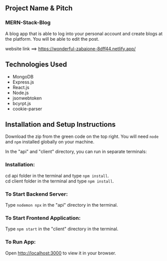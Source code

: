 ## Project Name & Pitch

### MERN-Stack-Blog

A blog app that is able to log into your personal account and create blogs at the platform. You will be able to edit the post. 

website link ==> https://wonderful-zabaione-8dff44.netlify.app/

## Technologies Used

- MongoDB
- Express.js
- React.js
- Node.js
- jsonwebtoken
- bcyrpt.js
- cookie-parser

## Installation and Setup Instructions

Download the zip from the green code on the top right. You will need `node` and `npm` installed globally on your machine.  

In the "api" and "client" directory, you can run in separate terminals:

### Installation:
cd api folder in the terminal and type `npm install`.
<br/>
cd client folder in the terminal and type `npm install`.


### To Start Backend Server:

Type `nodemon npx` in the "api" directory in the terminal.

### To Start Frontend Application:

Type `npm start` in the "client" directory in the terminal.

### To Run App:
Open [http://localhost:3000](http://localhost:3000) to view it in your browser.
